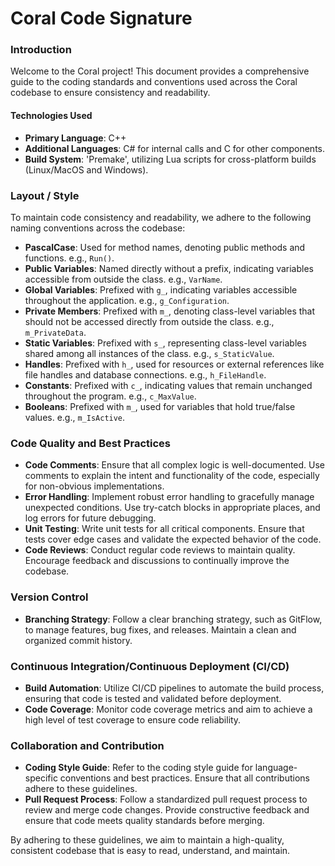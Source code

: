 # Coral Code Signature

### Introduction
Welcome to the Coral project! This document provides a comprehensive guide to the coding standards and conventions used across the Coral codebase to ensure consistency and readability.

#### Technologies Used
- **Primary Language**: C++
- **Additional Languages**: C# for internal calls and C for other components.
- **Build System**: 'Premake', utilizing Lua scripts for cross-platform builds (Linux/MacOS and Windows).

### Layout / Style

To maintain code consistency and readability, we adhere to the following naming conventions across the codebase:

- **PascalCase**: Used for method names, denoting public methods and functions. e.g., `Run()`.
- **Public Variables**: Named directly without a prefix, indicating variables accessible from outside the class. e.g., `VarName`.
- **Global Variables**: Prefixed with `g_`, indicating variables accessible throughout the application. e.g., `g_Configuration`.
- **Private Members**: Prefixed with `m_`, denoting class-level variables that should not be accessed directly from outside the class. e.g., `m_PrivateData`.
- **Static Variables**: Prefixed with `s_`, representing class-level variables shared among all instances of the class. e.g., `s_StaticValue`.
- **Handles**: Prefixed with `h_`, used for resources or external references like file handles and database connections. e.g., `h_FileHandle`.
- **Constants**: Prefixed with `c_`, indicating values that remain unchanged throughout the program. e.g., `c_MaxValue`.
- **Booleans**: Prefixed with `m_`, used for variables that hold true/false values. e.g., `m_IsActive`.

### Code Quality and Best Practices

- **Code Comments**: Ensure that all complex logic is well-documented. Use comments to explain the intent and functionality of the code, especially for non-obvious implementations.
- **Error Handling**: Implement robust error handling to gracefully manage unexpected conditions. Use try-catch blocks in appropriate places, and log errors for future debugging.
- **Unit Testing**: Write unit tests for all critical components. Ensure that tests cover edge cases and validate the expected behavior of the code.
- **Code Reviews**: Conduct regular code reviews to maintain quality. Encourage feedback and discussions to continually improve the codebase.

### Version Control
- **Branching Strategy**: Follow a clear branching strategy, such as GitFlow, to manage features, bug fixes, and releases. Maintain a clean and organized commit history.

### Continuous Integration/Continuous Deployment (CI/CD)
- **Build Automation**: Utilize CI/CD pipelines to automate the build process, ensuring that code is tested and validated before deployment.
- **Code Coverage**: Monitor code coverage metrics and aim to achieve a high level of test coverage to ensure code reliability.

### Collaboration and Contribution
- **Coding Style Guide**: Refer to the coding style guide for language-specific conventions and best practices. Ensure that all contributions adhere to these guidelines.
- **Pull Request Process**: Follow a standardized pull request process to review and merge code changes. Provide constructive feedback and ensure that code meets quality standards before merging.

By adhering to these guidelines, we aim to maintain a high-quality, consistent codebase that is easy to read, understand, and maintain.
